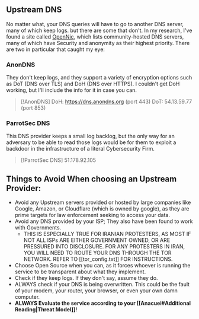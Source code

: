 ## Upstream DNS
No matter what, your DNS queries will have to go to another DNS server, many of which keep logs. but there are some that don't. In my research, I've found a site called [OpenNic](https://servers.opennic.org/), which lists community-hosted DNS servers, many of which have Security and anonymity as their highest priority. There are two in particular that caught my eye:

### AnonDNS
They don't keep logs, and they support a variety of encryption options such as DoT (DNS over TLS) and DoH (DNS over HTTPS). I couldn't get DoH working, but I'll include the info for it in case you can.
>[!AnonDNS]
DoH: https://dns.anondns.org (port 443)
DoT: 54.13.59.77 (port 853)

### ParrotSec DNS
This DNS provider keeps a small log backlog, but the only way for an adversary to be able to read those logs would be for them to exploit a backdoor in the infrastructure of a literal Cybersecurity Firm.
>[!ParrotSec DNS]
51.178.92.105

## Things to Avoid When choosing an Upstream Provider:
- Avoid any Upstream servers provided or hosted by large companies like Google, Amazon, or Cloudflare (which is owned by google), as they are prime targets for law enforcement seeking to access your data.
- Avoid any DNS provided by your ISP; They also have been found to work with Governments. 
	- THIS IS ESPECIALLY TRUE FOR IRANIAN PROTESTERS, AS MOST IF NOT ALL ISPs ARE EITHER GOVERNMENT OWNED, OR ARE PRESSURED INTO DISCLOSURE. FOR ANY PROTESTERS IN IRAN, YOU WILL NEED TO ROUTE YOUR DNS THROUGH THE TOR NETWORK. REFER TO [[tor_config.txt]] FOR INSTRUCTIONS.
- Choose Open Source when you can, as it forces whoever is running the service to be transparent about what they implement.
- Check if they keep logs. If they don't say, assume they do.
- ALWAYS check if your DNS is being overwritten. This could be the fault of your modem, your router, your browser, or even your own damn computer.
- **ALWAYS Evaluate the service according to your [[Anacuei#Additional Reading|Threat Model]]!**